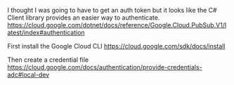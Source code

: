 I thought I was going to have to get an auth token but it looks like the C# Client library provides an easier way to authenticate. https://cloud.google.com/dotnet/docs/reference/Google.Cloud.PubSub.V1/latest/index#authentication

First install the Google Cloud CLI
https://cloud.google.com/sdk/docs/install

Then create a credential file
https://cloud.google.com/docs/authentication/provide-credentials-adc#local-dev